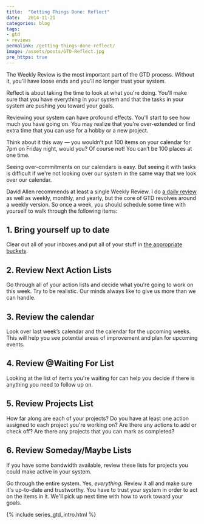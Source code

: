 ```yaml
---
title:  "Getting Things Done: Reflect"
date:   2014-11-21
categories: blog
tags:
- gtd
- reviews
permalink: /getting-things-done-reflect/
image: /assets/posts/GTD-Reflect.jpg
pre_https: true
---
```


The Weekly Review is the most important part of the GTD process. Without it, you'll have loose ends and you'll no longer trust your system.

<!--more-->

Reflect is about taking the time to look at what you're doing. You'll make sure that you have everything in your system and that the tasks in your system are pushing you toward your goals.

Reviewing your system can have profound effects. You'll start to see how much you have going on. You may realize that you're over-extended or find extra time that you can use for a hobby or a new project.

Think about it this way — you wouldn’t put 100 items on your calendar for 7pm on Friday night, would you? Of course not! You can’t be 100 places at one time.

Seeing over-commitments on our calendars is easy. But seeing it with tasks is difficult if we're not looking over our system in the same way that we look over our calendar.

David Allen recommends at least a single Weekly Review. I do [a daily review](http://joebuhlig.com/gaining-perspective-daily-review/) as well as weekly, monthly, and yearly, but the core of GTD revolves around a weekly version. So once a week, you should schedule some time with yourself to walk through the following items:

## 1\. Bring yourself up to date

Clear out all of your inboxes and put all of your stuff in [the appropriate buckets](http://joebuhlig.com/getting-things-done-clarify/).

## 2\. Review Next Action Lists

Go through all of your action lists and decide what you're going to work on this week. Try to be realistic. Our minds always like to give us more than we can handle.

## 3\. Review the calendar

Look over last week’s calendar and the calendar for the upcoming weeks. This will help you see potential areas of improvement and plan for upcoming events.

## 4\. Review @Waiting For List

Looking at the list of items you're waiting for can help you decide if there is anything you need to follow up on.

## 5\. Review Projects List

How far along are each of your projects? Do you have at least one action assigned to each project you're working on? Are there any actions to add or check off? Are there any projects that you can mark as completed?

## 6\. Review Someday/Maybe Lists

If you have some bandwidth available, review these lists for projects you could make active in your system.

Go through the entire system. Yes, _everything_. Review it all and make sure it's up-to-date and trustworthy. You have to trust your system in order to act on the items in it. We'll pick up next time with how to work toward your goals.

{% include series_gtd_intro.html %}